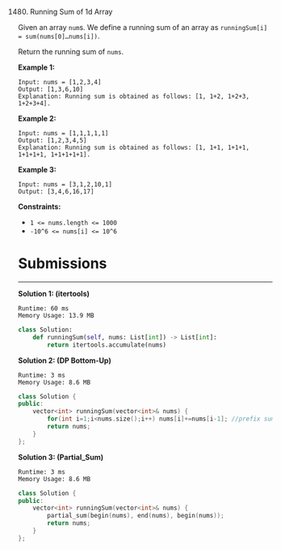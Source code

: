 1480. Running Sum of 1d Array

Given an array `num`s. We define a running sum of an array as `runningSum[i] = sum(nums[0]…nums[i])`.

Return the running sum of `nums`.

 

**Example 1:**
```
Input: nums = [1,2,3,4]
Output: [1,3,6,10]
Explanation: Running sum is obtained as follows: [1, 1+2, 1+2+3, 1+2+3+4].
```

**Example 2:**
```
Input: nums = [1,1,1,1,1]
Output: [1,2,3,4,5]
Explanation: Running sum is obtained as follows: [1, 1+1, 1+1+1, 1+1+1+1, 1+1+1+1+1].
```

**Example 3:**
```
Input: nums = [3,1,2,10,1]
Output: [3,4,6,16,17]
```

**Constraints:**

* `1 <= nums.length <= 1000`
* `-10^6 <= nums[i] <= 10^6`

# Submissions
---
**Solution 1: (itertools)**
```
Runtime: 60 ms
Memory Usage: 13.9 MB
```
```python
class Solution:
    def runningSum(self, nums: List[int]) -> List[int]:
        return itertools.accumulate(nums)
```

**Solution 2: (DP Bottom-Up)**
```
Runtime: 3 ms
Memory Usage: 8.6 MB
```
```c++
class Solution {
public:
    vector<int> runningSum(vector<int>& nums) {
        for(int i=1;i<nums.size();i++) nums[i]+=nums[i-1]; //prefix sum calculation
        return nums;
    }
};
```

**Solution 3: (Partial_Sum)**
```
Runtime: 3 ms
Memory Usage: 8.6 MB
```
```c++
class Solution {
public:
    vector<int> runningSum(vector<int>& nums) {
        partial_sum(begin(nums), end(nums), begin(nums));
        return nums;
    }
};
```

